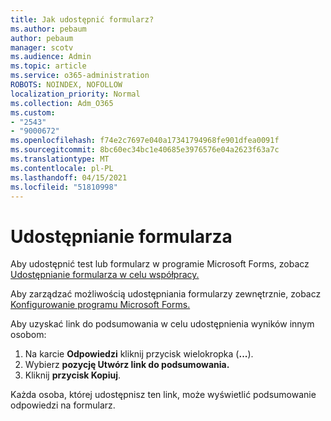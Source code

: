 ```yaml
---
title: Jak udostępnić formularz?
ms.author: pebaum
author: pebaum
manager: scotv
ms.audience: Admin
ms.topic: article
ms.service: o365-administration
ROBOTS: NOINDEX, NOFOLLOW
localization_priority: Normal
ms.collection: Adm_O365
ms.custom:
- "2543"
- "9000672"
ms.openlocfilehash: f74e2c7697e040a17341794968fe901dfea0091f
ms.sourcegitcommit: 8bc60ec34bc1e40685e3976576e04a2623f63a7c
ms.translationtype: MT
ms.contentlocale: pl-PL
ms.lasthandoff: 04/15/2021
ms.locfileid: "51810998"
---
```

# <a name="share-a-form"></a>Udostępnianie formularza

Aby udostępnić test lub formularz w programie Microsoft Forms, zobacz [Udostępnianie formularza w celu współpracy.](https://support.office.com/article/Share-a-form-to-collaborate-d5bb5cf0-8401-4c15-bb8c-8e108cd7e69b)

Aby zarządzać możliwością udostępniania formularzy zewnętrznie, zobacz [Konfigurowanie programu Microsoft Forms.](https://support.office.com/article/set-up-microsoft-forms-cc52287a-4550-464d-9a1b-457bf9df2240) 

Aby uzyskać link do podsumowania w celu udostępnienia wyników innym osobom:

1. Na karcie **Odpowiedzi** kliknij przycisk wielokropka (**...**).
3. Wybierz **pozycję Utwórz link do podsumowania.**
4. Kliknij **przycisk Kopiuj**.

Każda osoba, której udostępnisz ten link, może wyświetlić podsumowanie odpowiedzi na formularz.